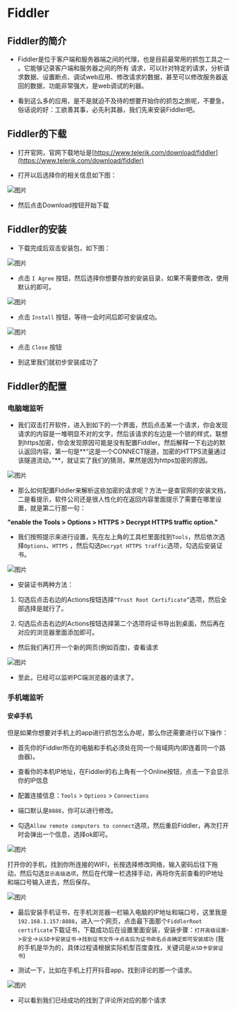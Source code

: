 # Fiddler


## Fiddler的简介

* Fiddler是位于客户端和服务器端之间的代理，也是目前最常用的抓包工具之一 。它能够记录客户端和服务器之间的所有 请求，可以针对特定的请求，分析请求数据、设置断点、调试web应用、修改请求的数据，甚至可以修改服务器返回的数据，功能非常强大，是web调试的利器。

* 看到这么多的应用，是不是就迫不及待的想要开始你的抓包之旅呢，不要急，俗话说的好：工欲善其事，必先利其器，我们先来安装Fiddler吧。


## Fiddler的下载

* 打开官网，官网下载地址是[https://www.telerik.com/download/fiddler](https://www.telerik.com/download/fiddler)

* 打开以后选择你的相关信息如下图：

![图片](./img/fiddler_1.png)

* 然后点击Download按钮开始下载


## Fiddler的安装

* 下载完成后双击安装包，如下图：

![图片](./img/fiddler_2.png)

* 点击 `I Agree` 按钮，然后选择你想要存放的安装目录，如果不需要修改，使用默认的即可。

![图片](./img/fiddler_3.png)

* 点击 `Install` 按钮，等待一会时间后即可安装成功。

![图片](./img/fiddler_4.png)

* 点击 `Close` 按钮

* 到这里我们就初步安装成功了


## Fiddler的配置

### 电脑端监听

* 我们双击打开软件，进入到如下的一个界面，然后点击某一个请求，你会发现请求的内容是一堆明显不对的文字，然后该请求的左边是一个锁的样式，联想到https加密，你会发现原因可能是没有配置Fiddler。然后解释一下右边的默认返回内容，第一句是**“这是一个CONNECT隧道，加密的HTTPS流量通过该隧道流动。”**，就证实了我们的猜测，果然是因为https加密的原因。

![图片](./img/fiddler_5.png)

* 那么如何配置FIddler来解析这些加密的请求呢？方法一是查官网的安装文档，二是看提示，软件公司还是很人性化的在返回内容里面提示了需要在哪里设置，就是第二行那一句：

**"enable the Tools > Options > HTTPS > Decrypt HTTPS traffic option."**

* 我们按照提示来进行设置，先在左上角的工具栏里面找到`Tools`，然后依次选择`Options`、`HTTPS` ，然后勾选`Decrypt HTTPS traffic`选项，勾选后安装证书。

![图片](./img/fiddler_6.png)

* 安装证书两种方法：

1. 勾选后点击右边的Actions按钮选择`“Trust Root Certificate”`选项，然后全部选择是就行了。

2. 勾选后点击右边的Actions按钮选择第二个选项将证书导出到桌面，然后再在对应的浏览器里面添加即可。

* 然后我们再打开一个新的网页(例如百度)，查看请求

![图片](./img/fiddler_7.png)

* 至此，已经可以监听PC端浏览器的请求了。

### 手机端监听

#### 安卓手机

但是如果你想要对手机上的app进行抓包怎么办呢，那么你还需要进行以下操作：

* 首先你的Fiddler所在的电脑和手机必须处在同一个局域网内(即连着同一个路由器)。

* 查看你的本机IP地址，在Fiddler的右上角有一个Online按钮，点击一下会显示你的IP信息

* 配置连接信息：`Tools` > `Options` > `Connections`

- 端口默认是`8888`，你可以进行修改。

- 勾选`Allow remote computers to connect`选项，然后重启Fiddler，再次打开时会弹出一个信息，选择ok即可。

![图片](./img/fiddler_8.png)

打开你的手机，找到你所连接的WIFI，长按选择修改网络，输入密码后往下拖动，然后勾选`显示高级选项`，然后在代理一栏选择手动，再将你先前查看的IP地址和端口号输入进去，然后保存。

![图片](./img/fiddler_9.png)

*  最后安装手机证书，在手机浏览器一栏输入电脑的IP地址和端口号，这里我是`192.168.1.157:8888`，进入一个网页，点击最下面那个`FiddlerRoot certificate`下载证书，下载成功后在设置里面安装，安装步骤：`打开高级设置`->`安全`->`从SD卡安装证书`->`找到证书文件`->`点击后为证书命名点击确定即可安装成功` (我的手机是华为的，具体过程请根据实际机型百度查找，关键词是`从SD卡安装证书`)

* 测试一下，比如在手机上打开抖音app，找到评论的那一个请求。


![图片](./img/fiddler_10.png)

* 可以看到我们已经成功的找到了评论所对应的那个请求